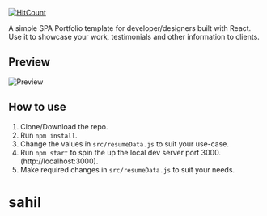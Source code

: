 [![HitCount](http://hits.dwyl.io/rbhatia46/React-Portfolio.svg)](http://hits.dwyl.io/rbhatia46/React-Portfolio)


A simple SPA Portfolio template for developer/designers built with React. Use it to showcase your work, testimonials and other information to clients.

## Preview
![Preview](https://image.ibb.co/e5uBf0/Capture.png)

## How to use
1. Clone/Download the repo.
2. Run  ``` npm install ```.
3. Change the values in ```src/resumeData.js``` to suit your use-case.
4. Run ```npm start``` to spin the up the local dev server port 3000.(http://localhost:3000).
5. Make required changes in ```src/resumeData.js``` to suit your needs.

# sahil
